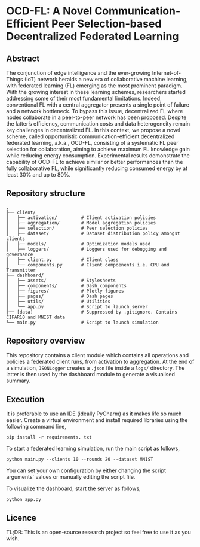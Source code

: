# OCD-FL: A Novel Communication-Efficient Peer Selection-based Decentralized Federated Learning

## Abstract

The conjunction of edge intelligence and the ever-growing Internet-of-Things (IoT) network heralds a new era of 
collaborative machine learning, with federated learning (FL) emerging as the most prominent paradigm. With the growing 
interest in these learning schemes, researchers started addressing some of their most fundamental limitations. Indeed, 
conventional FL with a central aggregator presents a single point of failure and a network bottleneck. To bypass this 
issue, decentralized FL where nodes collaborate in a peer-to-peer network has been proposed. Despite the latter’s 
efficiency, communication costs and data heterogeneity remain key challenges in decentralized FL. In this context, 
we propose a novel scheme, called opportunistic communication-efficient decentralized federated learning, a.k.a., 
OCD-FL, consisting of a systematic FL peer selection for collaboration, aiming to achieve maximum FL knowledge gain 
while reducing energy consumption. Experimental results demonstrate the capability of OCD-FL to achieve similar or 
better performances than the fully collaborative FL, while significantly reducing consumed energy by at least 30% and 
up to 80%.

## Repository structure

```
.
├── client/
│   ├── activation/         # Client activation policies
│   ├── aggregation/        # Model aggregation policies
│   ├── selection/          # Peer selection policies
│   ├── dataset/            # Dataset distribution policy amongst clients
│   ├── models/             # Optimization models used
│   ├── loggers/            # Loggers used for debugging and governance
│   ├── client.py           # Client class
│   └── components.py       # Client compoenents i.e. CPU and Transmitter
├── dashboard/
│   ├── assets/             # Stylesheets
│   ├── components/         # Dash components
│   ├── figures/            # Plotly figures
│   ├── pages/              # Dash pages
│   ├── utils/              # Utilities
│   └── app.py              # Script to launch server
├── [data]                  # Suppressed by .gitignore. Contains CIFAR10 and MNIST data
└── main.py                 # Script to launch simulation
```

## Repository overview

This repository contains a client module which contains all operations and policies a federated client runs, from 
activation to aggregation. At the end of a simulation, `JSONLogger` creates a `.json` file inside a `logs/` directory. 
The latter is then used by the dashboard module to generate a visualised summary.

## Execution

It is preferable to use an IDE (ideally PyCharm) as it makes life so much easier.
Create a virtual environment and install required libraries using the following command line,
````commandline
pip install -r requirements. txt
````

To start a federated learning simulation, run the main script as follows,
````commandline
python main.py --clients 10 --rounds 20 --dataset MNIST
````
You can set your own configuration by either changing the script arguments' values or manually editing the script file.

To visualize the dashboard, start the server as follows,
````commandline
python app.py
````

## Licence
TL;DR: This is an open-source research project so feel free to use it as you wish.